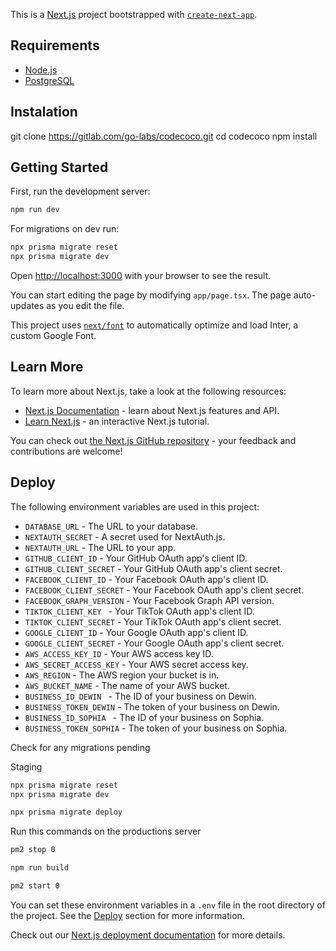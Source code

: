 This is a [Next.js](https://nextjs.org/) project bootstrapped with [`create-next-app`](https://github.com/vercel/next.js/tree/canary/packages/create-next-app).


## Requirements

- [Node.js](https://nodejs.org/en)
- [PostgreSQL](https://www.postgresql.org/)

## Instalation


git clone https://gitlab.com/go-labs/codecoco.git
cd codecoco
npm install

## Getting Started

First, run the development server:

```bash
npm run dev
```

For migrations on dev run:

```bash
npx prisma migrate reset
npx prisma migrate dev

```

Open [http://localhost:3000](http://localhost:3000) with your browser to see the result.

You can start editing the page by modifying `app/page.tsx`. The page auto-updates as you edit the file.

This project uses [`next/font`](https://nextjs.org/docs/basic-features/font-optimization) to automatically optimize and load Inter, a custom Google Font.

## Learn More

To learn more about Next.js, take a look at the following resources:

- [Next.js Documentation](https://nextjs.org/docs) - learn about Next.js features and API.
- [Learn Next.js](https://nextjs.org/learn) - an interactive Next.js tutorial.

You can check out [the Next.js GitHub repository](https://github.com/vercel/next.js/) - your feedback and contributions are welcome!

## Deploy

The following environment variables are used in this project:

- `DATABASE_URL` - The URL to your database.
- `NEXTAUTH_SECRET` - A secret used for NextAuth.js.
- `NEXTAUTH_URL` - The URL to your app.
- `GITHUB_CLIENT_ID` - Your GitHub OAuth app's client ID.
- `GITHUB_CLIENT_SECRET` - Your GitHub OAuth app's client secret.
- `FACEBOOK_CLIENT_ID` - Your Facebook OAuth app's client ID.
- `FACEBOOK_CLIENT_SECRET` - Your Facebook OAuth app's client secret.
- `FACEBOOK_GRAPH_VERSION` - Your Facebook Graph API version.
- `TIKTOK_CLIENT_KEY ` - Your TikTok OAuth app's client ID.
- `TIKTOK_CLIENT_SECRET` - Your TikTok OAuth app's client secret.
- `GOOGLE_CLIENT_ID` - Your Google OAuth app's client ID.
- `GOOGLE_CLIENT_SECRET` - Your Google OAuth app's client secret.
- `AWS_ACCESS_KEY_ID` - Your AWS access key ID.
- `AWS_SECRET_ACCESS_KEY` - Your AWS secret access key.
- `AWS_REGION` - The AWS region your bucket is in.
- `AWS_BUCKET_NAME` - The name of your AWS bucket.
- `BUSINESS_ID_DEWIN ` - The ID of your business on Dewin.
- `BUSINESS_TOKEN_DEWIN` - The token of your business on Dewin.
- `BUSINESS_ID_SOPHIA ` - The ID of your business on Sophia.
- `BUSINESS_TOKEN_SOPHIA` - The token of your business on Sophia.

Check for any migrations pending

Staging

```bash
npx prisma migrate reset
npx prisma migrate dev
```

```bash
npx prisma migrate deploy
```

Run this commands on the productions server

```bash
pm2 stop 0

npm run build

pm2 start 0
```

You can set these environment variables in a `.env` file in the root directory of the project. See the [Deploy](#deploy) section for more information.

Check out our [Next.js deployment documentation](https://nextjs.org/docs/deployment) for more details.
